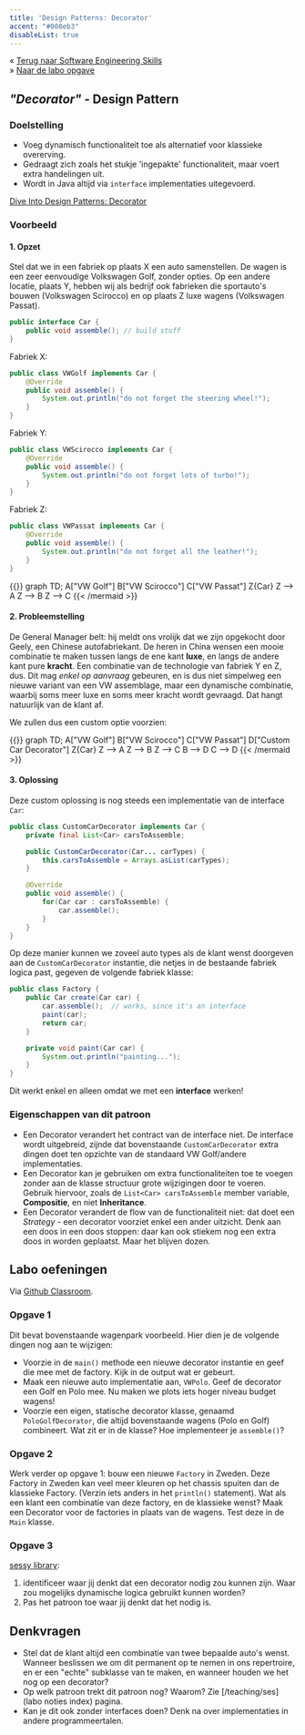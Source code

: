 ```yaml
---
title: 'Design Patterns: Decorator'
accent: "#008eb3"
disableList: true
---
```

&laquo;&nbsp;[Terug naar Software Engineering Skills](/teaching/ses)<br/>
&raquo;&nbsp;[Naar de labo opgave](#oef)

## _"Decorator"_ - Design Pattern

### Doelstelling

* Voeg dynamisch functionaliteit toe als alternatief voor klassieke overerving. 
* Gedraagt zich zoals het stukje 'ingepakte' functionaliteit, maar voert extra handelingen uit. 
* Wordt in Java altijd via `interface` implementaties uitegevoerd.

[Dive Into Design Patterns: Decorator](https://sourcemaking.com/design_patterns/decorator)

### Voorbeeld

#### 1. Opzet

Stel dat we in een fabriek op plaats X een auto samenstellen. De wagen is een zeer eenvoudige Volkswagen Golf, zonder opties. Op een andere locatie, plaats Y, hebben wij als bedrijf ook fabrieken die sportauto's bouwen (Volkswagen Scirocco) en op plaats Z luxe wagens (Volkswagen Passat). 

```java
public interface Car {
    public void assemble(); // build stuff
}
```

Fabriek X:

```java
public class VWGolf implements Car {
    @Override
    public void assemble() {
        System.out.println("do not forget the steering wheel!");
    }
}
```

Fabriek Y:

```java
public class VWScirocco implements Car {
    @Override
    public void assemble() {
        System.out.println("do not forget lots of turbo!");
    }
}
```

Fabriek Z:

```java
public class VWPassat implements Car {
    @Override
    public void assemble() {
        System.out.println("do not forget all the leather!");
    }
}
```

{{<mermaid>}}
graph TD;
    A["VW Golf"]
    B["VW Scirocco"]
    C["VW Passat"]
    Z{Car}
    Z --> A
    Z --> B
    Z --> C
{{< /mermaid >}}

#### 2. Probleemstelling

De General Manager belt: hij meldt ons vrolijk dat we zijn opgekocht door Geely, een Chinese autofabriekant. De heren in China wensen een mooie combinatie te maken tussen langs de ene kant **luxe**, en langs de andere kant pure **kracht**. Een combinatie van de technologie van fabriek Y en Z, dus. Dit mag _enkel op aanvraag_ gebeuren, en is dus niet simpelweg een nieuwe variant van een VW assemblage, maar een dynamische combinatie, waarbij soms meer luxe en soms meer kracht wordt gevraagd. Dat hangt natuurlijk van de klant af. 

We zullen dus een custom optie voorzien:

{{<mermaid>}}
graph TD;
    A["VW Golf"]
    B["VW Scirocco"]
    C["VW Passat"]
    D["Custom Car Decorator"]
    Z{Car}
    Z --> A
    Z --> B
    Z --> C
    B --> D
    C --> D
{{< /mermaid >}}

#### 3. Oplossing

Deze custom oplossing is nog steeds een implementatie van de interface `Car`:

```java
public class CustomCarDecorator implements Car {
    private final List<Car> carsToAssemble;

    public CustomCarDecorator(Car... carTypes) {
        this.carsToAssemble = Arrays.asList(carTypes);
    }

    @Override
    public void assemble() {
        for(Car car : carsToAssemble) {
            car.assemble();
        }
    }
}
```

Op deze manier kunnen we zoveel auto types als de klant wenst doorgeven aan de `CustomCarDecorator` instantie, die netjes in de bestaande fabriek logica past, gegeven de volgende fabriek klasse:

```java
public class Factory {
    public Car create(Car car) {
        car.assemble();  // works, since it's an interface
        paint(car);
        return car;
    }

    private void paint(Car car) {
        System.out.println("painting...");
    }
}
```

Dit werkt enkel en alleen omdat we met een **interface** werken! 

### Eigenschappen van dit patroon

* Een Decorator verandert het contract van de interface niet. De interface wordt uitgebreid, zijnde dat bovenstaande `CustomCarDecorator` extra dingen doet ten opzichte van de standaard VW Golf/andere implementaties. 
* Een Decorator kan je gebruiken om extra functionaliteiten toe te voegen zonder aan de klasse structuur grote wijzigingen door te voeren. Gebruik hiervoor, zoals de `List<Car> carsToAssemble` member variable, **Compositie**, en niet **Inheritance**. 
* Een Decorator verandert de flow van de functionaliteit niet: dat doet een _Strategy_ - een decorator voorziet enkel een ander uitzicht. Denk aan een doos in een doos stoppen: daar kan ook stiekem nog een extra doos in worden geplaatst. Maar het blijven dozen.

## <a name="oef"></a>Labo oefeningen

Via [<i class='fa fa-github'></i> Github Classroom](/teaching/ses/github-classroom). 

### Opgave 1

Dit bevat bovenstaande wagenpark voorbeeld. Hier dien je de volgende dingen nog aan te wijzigen:

- Voorzie in de `main()` methode een nieuwe decorator instantie en geef die mee met de factory. Kijk in de output wat er gebeurt.
- Maak een nieuwe auto implementatie aan, `VWPolo`. Geef de decorator een Golf en Polo mee. Nu maken we plots iets hoger niveau budget wagens!
- Voorzie een eigen, statische decorator klasse, genaamd `PoloGolfDecorator`, die altijd bovenstaande wagens (Polo en Golf) combineert. Wat zit er in de klasse? Hoe implementeer je `assemble()`?

### Opgave 2

Werk verder op opgave 1: bouw een nieuwe `Factory` in Zweden. Deze Factory in Zweden kan veel meer kleuren op het chassis spuiten dan de klassieke Factory. (Verzin iets anders in het `println()` statement). Wat als een klant een combinatie van deze factory, en de klassieke wenst? Maak een Decorator voor de factories in plaats van de wagens. Test deze in de `Main` klasse.

### Opgave 3

[sessy library](/teaching/ses/sessy): 

1. identificeer waar jij denkt dat een decorator nodig zou kunnen zijn. Waar zou mogelijks dynamische logica gebruikt kunnen worden?
2. Pas het patroon toe waar jij denkt dat het nodig is. 

## Denkvragen

* Stel dat de klant altijd een combinatie van twee bepaalde auto's wenst. Wanneer beslissen we om dit permanent op te nemen in ons repertroire, en er een "echte" subklasse van te maken, en wanneer houden we het nog op een decorator? 
* Op welk patroon trekt dit patroon nog? Waarom? Zie [/teaching/ses](labo noties index) pagina.
* Kan je dit ook zonder interfaces doen? Denk na over implementaties in andere programmeertalen. 
